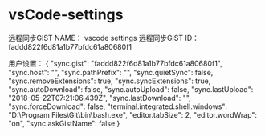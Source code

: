 # vsCode-settings

远程同步GIST NAME：   vscode settings
远程同步GIST ID：     faddd822f6d81a1b77bfdc61a80680f1

用户设置：
{
    "sync.gist": "faddd822f6d81a1b77bfdc61a80680f1",
    "sync.host": "",
    "sync.pathPrefix": "",
    "sync.quietSync": false,
    "sync.removeExtensions": true,
    "sync.syncExtensions": true,
    "sync.autoDownload": false,
    "sync.autoUpload": false,
    "sync.lastUpload": "2018-05-22T07:21:06.439Z",
    "sync.lastDownload": "",
    "sync.forceDownload": false,
    "terminal.integrated.shell.windows": "D:\\Program Files\\Git\\bin\\bash.exe",
    "editor.tabSize": 2,
    "editor.wordWrap": "on",
    "sync.askGistName": false
} 